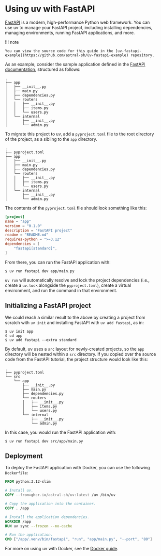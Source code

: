 # Using uv with FastAPI

[FastAPI](https://github.com/fastapi/fastapi) is a modern, high-performance Python web framework.
You can use uv to manage your FastAPI project, including installing dependencies, managing
environments, running FastAPI applications, and more.

!!! note

    You can view the source code for this guide in the [uv-fastapi-example](https://github.com/astral-sh/uv-fastapi-example) repository.

As an example, consider the sample application defined in the
[FastAPI documentation](https://fastapi.tiangolo.com/tutorial/bigger-applications/), structured as
follows:

```plaintext
.
├── app
│   ├── __init__.py
│   ├── main.py
│   ├── dependencies.py
│   └── routers
│   │   ├── __init__.py
│   │   ├── items.py
│   │   └── users.py
│   └── internal
│       ├── __init__.py
│       └── admin.py
```

To migrate this project to uv, add a `pyproject.toml` file to the root directory of the project, as
a sibling to the `app` directory.

```plaintext
.
├── pyproject.toml
├── app
│   ├── __init__.py
│   ├── main.py
│   ├── dependencies.py
│   └── routers
│   │   ├── __init__.py
│   │   ├── items.py
│   │   └── users.py
│   └── internal
│       ├── __init__.py
│       └── admin.py
```

The contents of the `pyproject.toml` file should look something like this:

```toml title="pyproject.toml"
[project]
name = "app"
version = "0.1.0"
description = "FastAPI project"
readme = "README.md"
requires-python = ">=3.12"
dependencies = [
    "fastapi[standard]",
]
```

From there, you can run the FastAPI application with:

```console
$ uv run fastapi dev app/main.py
```

`uv run` will automatically resolve and lock the project dependencies (i.e., create a `uv.lock`
alongside the `pyproject.toml`), create a virtual environment, and run the command in that
environment.

## Initializing a FastAPI project

We could reach a similar result to the above by creating a project from scratch with `uv init` and
installing FastAPI with `uv add fastapi`, as in:

```console
$ uv init app
$ cd app
$ uv add fastapi --extra standard
```

By default, uv uses a `src` layout for newly-created projects, so the `app` directory will be nested
within a `src` directory. If you copied over the source code from the FastAPI tutorial, the project
structure would look like this:

```plaintext
.
├── pyproject.toml
└── src
    └── app
        ├── __init__.py
        ├── main.py
        ├── dependencies.py
        └── routers
        │   ├── __init__.py
        │   ├── items.py
        │   └── users.py
        └── internal
            ├── __init__.py
            └── admin.py
```

In this case, you would run the FastAPI application with:

```console
$ uv run fastapi dev src/app/main.py
```

## Deployment

To deploy the FastAPI application with Docker, you can use the following `Dockerfile`:

```dockerfile title="Dockerfile"
FROM python:3.12-slim

# Install uv.
COPY --from=ghcr.io/astral-sh/uv:latest /uv /bin/uv

# Copy the application into the container.
COPY . /app

# Install the application dependencies.
WORKDIR /app
RUN uv sync --frozen --no-cache

# Run the application.
CMD ["/app/.venv/bin/fastapi", "run", "app/main.py", "--port", "80"]
```

For more on using uv with Docker, see the [Docker guide](./docker.md).
